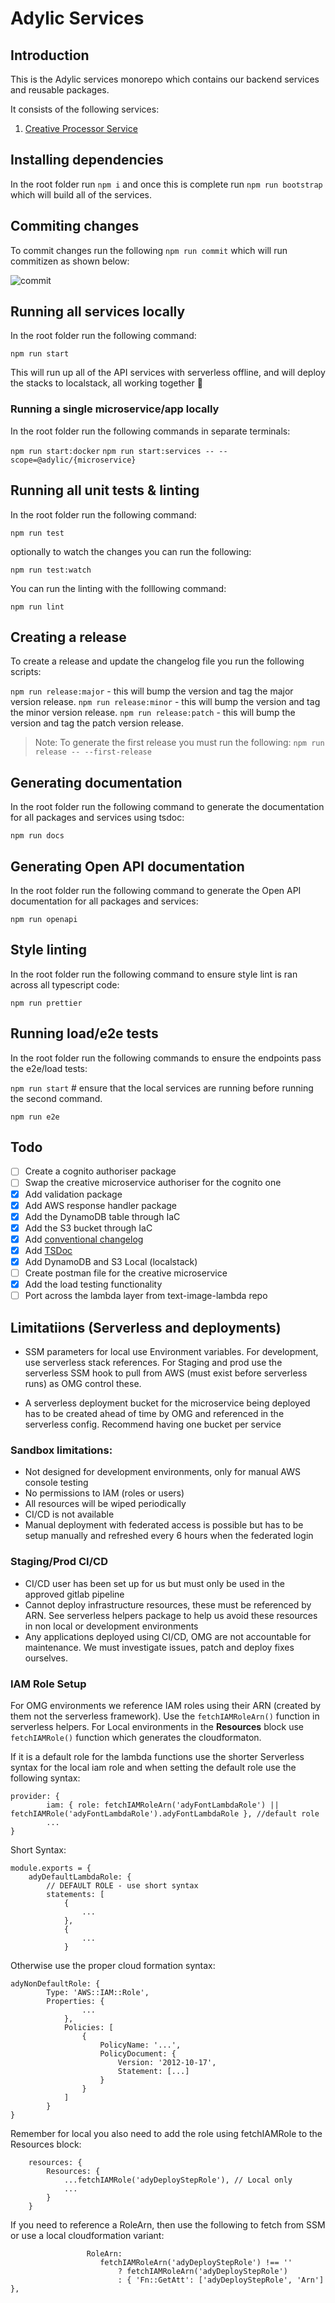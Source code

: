 # Adylic Services

## Introduction

This is the Adylic services monorepo which contains our backend services and reusable packages.

It consists of the following services:

1. [Creative Processor Service](./apps/creative-processor/README.md)

## Installing dependencies

In the root folder run `npm i` and once this is complete run `npm run bootstrap` which will build all of the services.

## Commiting changes

To commit changes run the following `npm run commit` which will run commitizen as shown below:

![commit](docs/images/commit.png)

## Running all services locally

In the root folder run the following command:

`npm run start`

This will run up all of the API services with serverless offline, and will deploy the stacks to localstack, all working together 🚀

### Running a single microservice/app locally

In the root folder run the following commands in separate terminals:

`npm run start:docker`
`npm run start:services -- --scope=@adylic/{microservice}`

## Running all unit tests & linting

In the root folder run the following command:

`npm run test`

optionally to watch the changes you can run the following:

`npm run test:watch`

You can run the linting with the folllowing command:

`npm run lint`

## Creating a release

To create a release and update the changelog file you run the following scripts:

`npm run release:major` - this will bump the version and tag the major version release.
`npm run release:minor` - this will bump the version and tag the minor version release.
`npm run release:patch` - this will bump the version and tag the patch version release.

> Note: To generate the first release you must run the following: `npm run release -- --first-release`

## Generating documentation

In the root folder run the following command to generate the documentation for all packages and services using tsdoc:

`npm run docs`

## Generating Open API documentation

In the root folder run the following command to generate the Open API documentation for all packages and services:

`npm run openapi`

## Style linting

In the root folder run the following command to ensure style lint is ran across all typescript code:

`npm run prettier`

## Running load/e2e tests

In the root folder run the following commands to ensure the endpoints pass the e2e/load tests:

`npm run start` # ensure that the local services are running before running the second command.

`npm run e2e`

## Todo

-   [ ] Create a cognito authoriser package
-   [ ] Swap the creative microservice authoriser for the cognito one
-   [x] Add validation package
-   [x] Add AWS response handler package
-   [x] Add the DynamoDB table through IaC
-   [x] Add the S3 bucket through IaC
-   [x] Add [conventional changelog](https://github.com/conventional-changelog/conventional-changelog)
-   [x] Add [TSDoc](https://tsdoc.org/)
-   [x] Add DynamoDB and S3 Local (localstack)
-   [ ] Create postman file for the creative microservice
-   [x] Add the load testing functionality
-   [ ] Port across the lambda layer from text-image-lambda repo

## Limitatiions (Serverless and deployments)

-   SSM parameters for local use Environment variables. For development, use serverless stack references. For Staging and prod use the serverless SSM hook to pull from AWS (must exist before serverless runs) as OMG control these.

-   A serverless deployment bucket for the microservice being deployed has to be created ahead of time by OMG and referenced in the serverless config. Recommend having one bucket per service

### Sandbox limitations:

-   Not designed for development environments, only for manual AWS console testing
-   No permissions to IAM (roles or users)
-   All resources will be wiped periodically
-   CI/CD is not available
-   Manual deployment with federated access is possible but has to be setup manually and refreshed every 6 hours when the federated login

### Staging/Prod CI/CD

-   CI/CD user has been set up for us but must only be used in the approved gitlab pipeline
-   Cannot deploy infrastructure resources, these must be referenced by ARN. See serverless helpers package to help us avoid these resources in non local or development environments
-   Any applications deployed using CI/CD, OMG are not accountable for maintenance. We must investigate issues, patch and deploy fixes ourselves.

### IAM Role Setup

For OMG environments we reference IAM roles using their ARN (created by them not the serverless framework). Use the `fetchIAMRoleArn()` function in serverless helpers. For Local environments in the **Resources** block use `fetchIAMRole()` function which generates the cloudformaton.

If it is a default role for the lambda functions use the shorter Serverless syntax for the local iam role and when setting the default role use the following syntax:

```
provider: {
        iam: { role: fetchIAMRoleArn('adyFontLambdaRole') || fetchIAMRole('adyFontLambdaRole').adyFontLambdaRole }, //default role
        ...
}
```

Short Syntax:

```
module.exports = {
    adyDefaultLambdaRole: {
        // DEFAULT ROLE - use short syntax
        statements: [
            {
                ...
            },
            {
                ...
            }
```

Otherwise use the proper cloud formation syntax:

```
adyNonDefaultRole: {
        Type: 'AWS::IAM::Role',
        Properties: {
                ...
            },
            Policies: [
                {
                    PolicyName: '...',
                    PolicyDocument: {
                        Version: '2012-10-17',
                        Statement: [...]
                    }
                }
            ]
        }
}
```

Remember for local you also need to add the role using fetchIAMRole to the Resources block:

```
    resources: {
        Resources: {
            ...fetchIAMRole('adyDeployStepRole'), // Local only
            ...
        }
    }
```

If you need to reference a RoleArn, then use the following to fetch from SSM or use a local cloudformation variant:

```
                 RoleArn:
                    fetchIAMRoleArn('adyDeployStepRole') !== ''
                        ? fetchIAMRoleArn('adyDeployStepRole')
                        : { 'Fn::GetAtt': ['adyDeployStepRole', 'Arn'] },
```
